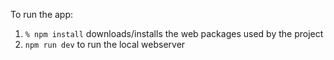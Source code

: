 
To run the app: 

1. `% npm install` downloads/installs the web packages used by the project 
2. `npm run dev` to run the local webserver

